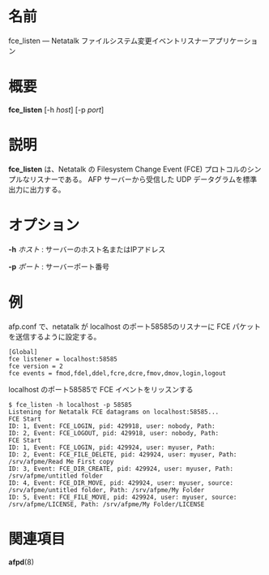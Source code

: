 # 名前

fce_listen — Netatalk ファイルシステム変更イベントリスナーアプリケーション

# 概要

**fce_listen** [-h *host*] [-p *port*]

# 説明

**fce_listen** は、Netatalk の Filesystem Change Event (FCE) プロトコルのシンプルなリスナーである。
AFP サーバーから受信した UDP データグラムを標準出力に出力する。

# オプション

**-h** *ホスト*
: サーバーのホスト名またはIPアドレス

**-p** *ポート*
: サーバーポート番号

# 例

afp.conf で、netatalk が localhost のポート58585のリスナーに FCE パケットを送信するように設定する。

    [Global]
    fce listener = localhost:58585
    fce version = 2
    fce events = fmod,fdel,ddel,fcre,dcre,fmov,dmov,login,logout

localhost のポート58585で FCE イベントをリッスンする

    $ fce_listen -h localhost -p 58585
    Listening for Netatalk FCE datagrams on localhost:58585...
    FCE Start
    ID: 1, Event: FCE_LOGIN, pid: 429918, user: nobody, Path: 
    ID: 2, Event: FCE_LOGOUT, pid: 429918, user: nobody, Path: 
    FCE Start
    ID: 1, Event: FCE_LOGIN, pid: 429924, user: myuser, Path: 
    ID: 2, Event: FCE_FILE_DELETE, pid: 429924, user: myuser, Path: /srv/afpme/Read Me First copy
    ID: 3, Event: FCE_DIR_CREATE, pid: 429924, user: myuser, Path: /srv/afpme/untitled folder
    ID: 4, Event: FCE_DIR_MOVE, pid: 429924, user: myuser, source: /srv/afpme/untitled folder, Path: /srv/afpme/My Folder
    ID: 5, Event: FCE_FILE_MOVE, pid: 429924, user: myuser, source: /srv/afpme/LICENSE, Path: /srv/afpme/My Folder/LICENSE

# 関連項目

**afpd**(8)
